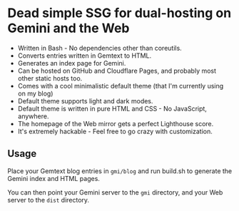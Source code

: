 # Dead simple SSG for dual-hosting on Gemini and the Web

- Written in Bash - No dependencies other than coreutils.
- Converts entries written in Gemtext to HTML.
- Generates an index page for Gemini.
- Can be hosted on GitHub and Cloudflare Pages, and probably most other static hosts too.
- Comes with a cool minimalistic default theme (that I'm currently using on my blog)
- Default theme supports light and dark modes.
- Default theme is written in pure HTML and CSS - No JavaScript, anywhere.
- The homepage of the Web mirror gets a perfect Lighthouse score.
- It's extremely hackable - Feel free to go crazy with customization.

## Usage

Place your Gemtext blog entries in `gmi/blog` and run build.sh to generate the Gemini index and HTML pages.

You can then point your Gemini server to the `gmi` directory, and your Web server to the `dist` directory.
